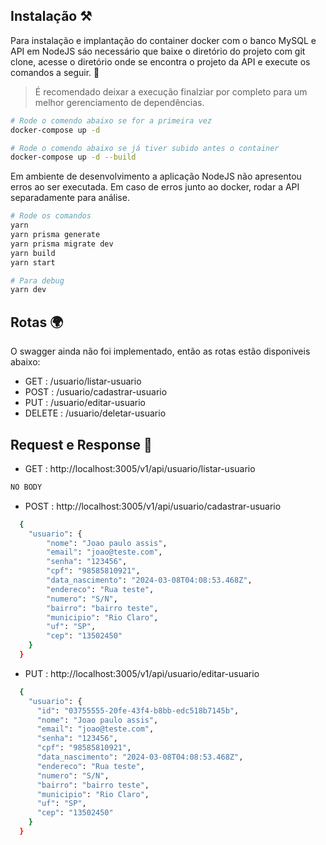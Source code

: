 ## Instalação ⚒️

Para instalação e implantação do container docker com o banco MySQL e API em NodeJS sáo necessário que baixe o diretório do projeto com git clone, acesse o diretório
onde se encontra o projeto da API e execute os comandos a seguir. 🤘

> É recomendado deixar a execução finalziar por completo para um melhor gerenciamento de dependências.

```bash
# Rode o comendo abaixo se for a primeira vez
docker-compose up -d 

# Rode o comendo abaixo se já tiver subido antes o container
docker-compose up -d --build

```
Em ambiente de desenvolvimento a aplicação NodeJS não apresentou erros ao ser executada. Em caso de erros junto ao docker, rodar a API separadamente para análise.

```bash
# Rode os comandos
yarn
yarn prisma generate
yarn prisma migrate dev
yarn build
yarn start

# Para debug
yarn dev

```
## Rotas 🌍
O swagger ainda não foi implementado, então as rotas estão disponiveis abaixo:
- GET    : /usuario/listar-usuario
- POST   : /usuario/cadastrar-usuario
- PUT    : /usuario/editar-usuario
- DELETE : /usuario/deletar-usuario

## Request e Response 📜
- GET : http://localhost:3005/v1/api/usuario/listar-usuario
```bash
NO BODY
```
- POST : http://localhost:3005/v1/api/usuario/cadastrar-usuario
```bash
  {
  	"usuario": {
  		"nome": "Joao paulo assis",
  		"email": "joao@teste.com",
  		"senha": "123456",
  		"cpf": "98585810921",
  		"data_nascimento": "2024-03-08T04:08:53.468Z",
  		"endereco": "Rua teste",
  		"numero": "S/N",
  		"bairro": "bairro teste",
  		"municipio": "Rio Claro",
  		"uf": "SP",
  		"cep": "13502450"
  	}
  }
```
- PUT : http://localhost:3005/v1/api/usuario/editar-usuario
```bash
  {
    "usuario": {
      "id": "03755555-20fe-43f4-b8bb-edc518b7145b",
      "nome": "Joao paulo assis",
      "email": "joao@teste.com",
      "senha": "123456",
      "cpf": "98585810921",
      "data_nascimento": "2024-03-08T04:08:53.468Z",
      "endereco": "Rua teste",
      "numero": "S/N",
      "bairro": "bairro teste",
      "municipio": "Rio Claro",
      "uf": "SP",
      "cep": "13502450"
    }
  }
```


